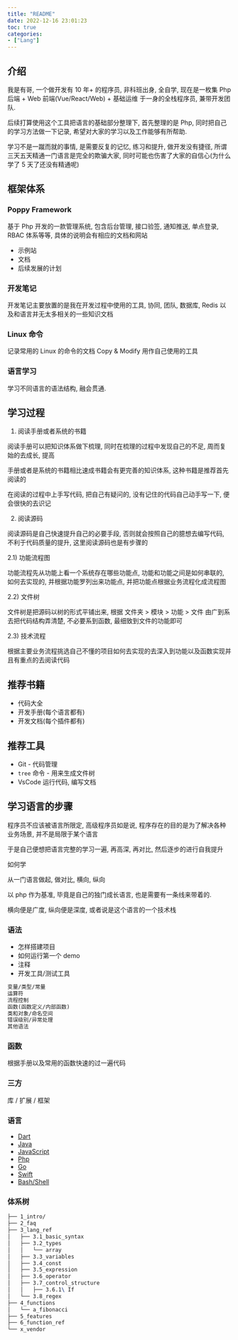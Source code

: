 ```yaml
---
title: "README"
date: 2022-12-16 23:01:23
toc: true
categories:
- ["Lang"]
---
```


## 介绍
我是有哥, 一个做开发有 10 年+ 的程序员, 非科班出身, 全自学, 现在是一枚集 Php 后端 + Web 前端(Vue/React/Web) + 基础运维 于一身的全栈程序员, 兼带开发团队.

后续打算使用这个工具把语言的基础部分整理下, 首先整理的是 Php, 同时把自己的学习方法做一下记录, 希望对大家的学习以及工作能够有所帮助.

学习不是一蹴而就的事情, 是需要反复的记忆, 练习和提升, 做开发没有捷径, 所谓三天五天精通一门语言是完全的欺骗大家, 同时可能也伤害了大家的自信心(为什么学了 5 天了还没有精通呢)




## 框架体系

### Poppy Framework
基于 Php 开发的一款管理系统, 包含后台管理, 接口验签, 通知推送, 单点登录, RBAC 体系等等, 具体的说明会有相应的文档和网站

- 示例站
- 文档
- 后续发展的计划

### 开发笔记
开发笔记主要放置的是我在开发过程中使用的工具, 协同, 团队, 数据库, Redis 以及和语言并无太多相关的一些知识文档

### Linux 命令
记录常用的 Linux 的命令的文档 Copy & Modify 用作自己使用的工具

### 语言学习
学习不同语言的语法结构, 融会贯通.

## 学习过程

1. 阅读手册或者系统的书籍

阅读手册可以把知识体系做下梳理, 同时在梳理的过程中发现自己的不足, 周而复始的去成长, 提高

手册或者是系统的书籍相比速成书籍会有更完善的知识体系, 这种书籍是推荐首先阅读的

在阅读的过程中上手写代码, 把自己有疑问的, 没有记住的代码自己动手写一下, 便会很快的去识记

2. 阅读源码

阅读源码是自己快速提升自己的必要手段, 否则就会按照自己的臆想去编写代码, 不利于代码质量的提升, 这里阅读源码也是有步骤的

2.1) 功能流程图

功能流程先从功能上看一个系统存在哪些功能点, 功能和功能之间是如何串联的, 如何去实现的, 并根据功能罗列出来功能点, 并把功能点根据业务流程化成流程图

2.2) 文件树

文件树是把源码以树的形式平铺出来, 根据 文件夹 > 模块 > 功能 > 文件 由广到系去把代码结构弄清楚, 不必要系到函数, 最细致到文件的功能即可

2.3) 技术流程

根据主要业务流程挑选自己不懂的项目如何去实现的去深入到功能以及函数实现并且有重点的去阅读代码

## 推荐书籍

- 代码大全
- 开发手册(每个语言都有)
- 开发文档(每个插件都有)

## 推荐工具

- Git - 代码管理
- `tree` 命令 - 用来生成文件树
- VsCode 运行代码, 编写文档

## 学习语言的步骤
程序员不应该被语言所限定, 高级程序员如是说, 程序存在的目的是为了解决各种业务场景, 并不是局限于某个语言

于是自己便想把语言完整的学习一遍, 再高深, 再对比, 然后逐步的进行自我提升

如何学

从一门语言做起, 做对比, 横向, 纵向

以 php 作为基准, 毕竟是自己的独门成长语言, 也是需要有一条线来带着的.

横向便是广度, 纵向便是深度, 或者说是这个语言的一个技术栈

### 语法

- 怎样搭建项目
- 如何运行第一个 demo
- 注释
- 开发工具/测试工具
```latex
变量/类型/常量
运算符
流程控制
函数(函数定义/内部函数)
类和对象/命名空间
错误级别/异常处理
其他语法
```

### 函数
根据手册以及常用的函数快速的过一遍代码

### 三方
库 / 扩展 / 框架

### 语言

- [Dart](https://dart.dev/)
- [Java](https://docs.oracle.com/en/java/index.html)
- [JavaScript](https://developer.mozilla.org/zh-CN/docs/Web/JavaScript)
- [Php](https://www.php.net/docs.php)
- [Go](https://golang.org/doc/)
- [Swift](https://swift.org/documentation/)
- [Bash/Shell](https://www.gnu.org/software/bash/manual/html_node/index.html)

### 体系树
```latex
├── 1_intro/
├── 2_faq
├── 3_lang_ref
│   ├── 3.1_basic_syntax
│   ├── 3.2_types
│   │   └── array
│   ├── 3.3_variables
│   ├── 3.4_const
│   ├── 3.5_expression
│   ├── 3.6_operator
│   ├── 3.7_control_structure
│   │   ├── 3.6.1\ If
│   └── 3.8_regex
├── 4_functions
│   └── a_fibonacci
├── 5_features
├── 6_function_ref
└── x_vendor
```

